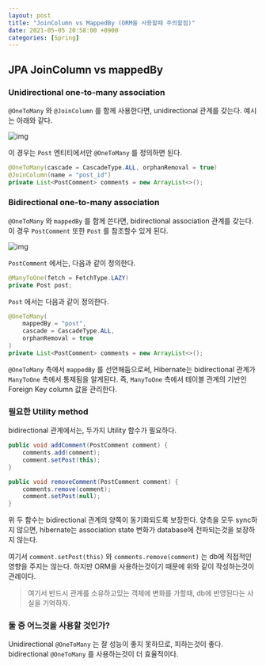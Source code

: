```yaml
---
layout: post
title: "JoinColumn vs MappedBy (ORM을 사용할때 주의할점)"
date: 2021-05-05 20:58:00 +0900
categories: [Spring]
---
```


## JPA JoinColumn vs mappedBy

### Unidirectional one-to-many association

```@OneToMany``` 와 ```@JoinColumn``` 를 함께 사용한다면, unidirectional 관계를 갖는다. 예시는 아래와 같다.

![img](https://i.stack.imgur.com/ljaHg.png)

이 경우는 ```Post``` 엔티티에서만 ``@OneToMany`` 를 정의하면 된다.

``` java
@OneToMany(cascade = CascadeType.ALL, orphanRemoval = true)
@JoinColumn(name = "post_id")
private List<PostComment> comments = new ArrayList<>();
```

### Bidirectional one-to-many association

```@OneToMany``` 와 ```mappedBy``` 를 함께 쓴다면, bidirectional association 관계를 갖는다. 이 경우 ```PostComment``` 또한 ```Post``` 를 참조할수 있게 된다.

![img](https://i.stack.imgur.com/i5YWM.png) 

```PostComment``` 에서는, 다음과 같이 정의한다.

``` java
@ManyToOne(fetch = FetchType.LAZY)
private Post post;
```

```Post``` 에서는 다음과 같이 정의한다.

``` java
@OneToMany(
    mappedBy = "post",
    cascade = CascadeType.ALL,
    orphanRemoval = true
)
private List<PostComment> comments = new ArrayList<>();
```

```@OneToMany``` 측에서  ```mappedBy``` 를 선언해둠으로써, Hibernate는 bidirectional 관계가 ```ManyToOne``` 측에서 통제됨을 알게된다. 즉,  ```ManyToOne``` 측에서 테이블 관계의 기반인 Foreign Key column 값을 관리한다.

### 필요한 Utility method

bidirectional 관계에서는, 두가지 Utility 함수가 필요하다.

``` java
public void addComment(PostComment comment) {
    comments.add(comment);
    comment.setPost(this);
}

public void removeComment(PostComment comment) {
    comments.remove(comment);
    comment.setPost(null);
}
```

위 두 함수는 bidirectional 관계의 양쪽이 동기화되도록 보장한다. 양측을 모두 sync하지 않으면, hibernate는 association state 변화가 database에 전파되는것을 보장하지 않는다.

여기서 ```comment.setPost(this)``` 와 ```comments.remove(comment)``` 는 db에 직접적인 영향을 주지는 않는다. 하지만 ORM을 사용하는것이기 때문에 위와 같이 작성하는것이 관례이다. 

> 여기서 반드시 관계를 소유하고있는 객체에 변화를 가할때, db에 반영된다는 사실을 기억하자.

### 둘 중 어느것을 사용할 것인가?

Unidirectional ```@OneToMany``` 는 잘 성능이 좋지 못하므로, 피하는것이 좋다. bidirectional ```@OneToMany``` 를 사용하는것이 더 효율적이다.
